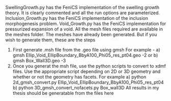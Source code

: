 SwellingGrowth.py has the FeniCS implementation of the swelling growth theory. It is clearly commented and all the run options are parameterized.
Inclusion_Growth.py has the FeniCS implementation of the inclusion morphogenesis problem.
Void_Growth.py has the FeniCS implementation for pressurized expansion of a void.
All the mesh files required are available in the meshes folder. The meshes have already been generated. 
But if you wish to generate them, these are the steps
1. First generate .msh file from the .geo file using gmsh For example - 
a) gmsh Ellip_Void_EllipBoundary_BbyA100_Phi05_res_pt04.geo -2
or b) gmsh Box_Wall3D.geo -3
2. Once you generat the msh file, use the python scripts to convert to xdmf files. Use the appropriate script depending on 2D or 3D geometry and whether or not the geometry has facets. For example
a) python 2d_gmsh_convert.py Ellip_Void_EllipBoundary_BbyA100_Phi05_res_pt04
b) python 3D_gmsh_convert_nofacets.py  Box_wall3D 
All results in my thesis should be generatable from the files here
